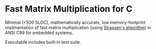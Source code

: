 # Fast Matrix Multiplication for C

Minimal (<500 SLOC), mathematically accurate, low memory-footprint implmentation of fast matrix multiplication (using [Strassen's algorithm](https://en.wikipedia.org/wiki/Strassen_algorithm#Asymptotic_complexity)) in ANSI C99 for embedded systems.

Executable includes built-in test suite.
